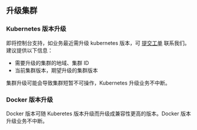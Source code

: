 ## 升级集群
### Kubernetes 版本升级
即将控制台支持，如业务最近需升级 kubernetes 版本，可 [提交工单](https://console.cloud.tencent.com/workorder/category) 联系我们。
建议提供以下信息：
- 需要升级的集群的地域、集群 ID
- 当前集群版本，期望升级的集群版本

集群升级可能会导致集群短暂不可操作，Kubernetes 升级业务不中断。

### Docker 版本升级
Docker 版本可随 Kuberetes 版本升级而升级成兼容性更高的版本。Docker 版本升级业务不中断。
